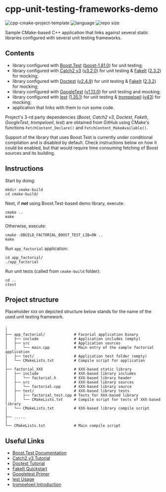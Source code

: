# cpp-unit-testing-frameworks-demo

![cpp-cmake-project-template](https://github.com/dstrebkov/cpp-unit-testing-frameworks-demo/actions/workflows/cmake.yml/badge.svg?event=push)
![language](https://img.shields.io/github/languages/top/dstrebkov/cpp-unit-testing-frameworks-demo)
![repo size](https://img.shields.io/github/repo-size/dstrebkov/cpp-unit-testing-frameworks-demo)

Sample CMake-based C++ application that links against several static libraries configured with several unit
testing frameworks.

## Contents

- library configured with [Boost.Test](https://github.com/boostorg/test) ([boost-1.81.0](https://github.com/boostorg/test/releases/tag/boost-1.81.0)) for unit testing;
- library configured with [Catch2 v3](https://github.com/catchorg/Catch2) ([v3.2.0](https://github.com/catchorg/Catch2/releases/tag/v3.2.0)) for unit testing & [FakeIt](https://github.com/eranpeer/FakeIt) ([2.3.2](https://github.com/eranpeer/FakeIt/releases/tag/2.3.2)) for mocking;
- library configured with [Doctest](https://github.com/doctest/doctest) ([v2.4.9](https://github.com/doctest/doctest/releases/tag/v2.4.9)) for unit testing & [FakeIt](https://github.com/eranpeer/FakeIt) ([2.3.2](https://github.com/eranpeer/FakeIt/releases/tag/2.3.2)) for mocking;
- library configured with [GoogleTest](https://github.com/google/googletest) ([v1.13.0](https://github.com/google/googletest/releases/tag/v1.13.0)) for unit testing and mocking;
- library configured with [lest](https://github.com/martinmoene/lest) ([1.35.1](https://github.com/martinmoene/lest/releases/tag/v1.35.1)) for unit testing & [trompeloeil](https://github.com/rollbear/trompeloeil) ([v43](https://github.com/rollbear/trompeloeil/releases/tag/v43)) for mocking;
- application that links with them to run some code.

Project's 3-rd party dependencies (_Boost_, _Catch2 v3_, _Doctest_, _FakeIt_, _GoogleTest_, _trompeloeil_, _lest_) are obtained from GitHub
using CMake's functions `FetchContent_Declare()` and `FetchContent_MakeAvailable()`.

Support of the library that uses Boost.Test is currently under conditional compilation and is disabled by default.
Check instructions below on how it could be enabled, but that would require time consuming fetching of Boost sources
and its building.

## Instructions

Start by doing:

```
mkdir cmake-build
cd cmake-build/
```

Next, if ***not*** using Boost.Test-based demo library, execute:

```
cmake ..
make
```

Otherwise, execute:

```
cmake -DBUILD_FACTORIAL_BOOST_TEST_LIB=ON ..
make
```

Run `app_factorial` application:

```
cd app_factorial/
./app_factorial
```

Run unit tests (called from `cmake-build` folder):

```
cd ..
ctest
```

## Project structure

Placeholder `XXX` on depicted structure below stands for the name of the used unit testing framework.

```
.
│
├── app_factorial/             # Facorial application binary
│   ├── include                # Application includes (empty)
│   ├── src                    # Application sources
│   │   └── main.cpp           # Main entry of the sample factorial application
│   ├── test/                  # Application test folder (empty)
│   └── CMakeLists.txt         # Compile script for application
│
├── factorial_XXX              # XXX-based static library
│   ├── include                # XXX-based library includes
│   │   └── factorial.h        # XXX-based library header
│   ├── src                    # XXX-based library sources
│   │   └── factorial.cpp      # XXX-based library source
│   ├── test/                  # XXX-based library tests
│   │   ├── factorial_test.cpp # Tests for XXX-based library
│   │   └── CMakeLists.txt     # Compile script for tests of XXX-based library
│   └── CMakeLists.txt         # XXX-based library compile script
│
├── .....
│
└── CMakeLists.txt             # Main compile script
```

## Useful Links

* [Boost.Test Documentation](https://www.boost.org/doc/libs/1_81_0/libs/test/doc/html/index.html)
* [Catch2 v3 Tutorial](https://github.com/catchorg/Catch2/blob/devel/docs/tutorial.md#top)
* [Doctest Tutorial](https://github.com/doctest/doctest/blob/master/doc/markdown/tutorial.md)
* [FakeIt Quickstart](https://github.com/eranpeer/FakeIt/wiki/Quickstart)
* [Googletest Primer](https://google.github.io/googletest/primer.html)
* [lest Usage](https://github.com/martinmoene/lest#usage)
* [trompeloeil Introduction](https://playfulprogramming.blogspot.com/2014/12/introducing-trompeloeil-c-mocking.html)

